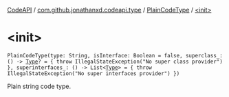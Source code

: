 [CodeAPI](../../index.md) / [com.github.jonathanxd.codeapi.type](../index.md) / [PlainCodeType](index.md) / [&lt;init&gt;](.)

# &lt;init&gt;

`PlainCodeType(type: String, isInterface: Boolean = false, superclass_: () -> `[`Type`](http://docs.oracle.com/javase/6/docs/api/java/lang/reflect/Type.html)`? = { throw IllegalStateException("No super class provider") }, superinterfaces_: () -> List<`[`Type`](http://docs.oracle.com/javase/6/docs/api/java/lang/reflect/Type.html)`> = { throw IllegalStateException("No super interfaces provider") })`

Plain string code type.

